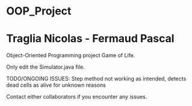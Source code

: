 # OOP_Project
# Traglia Nicolas - Fermaud Pascal

Object-Oriented Programming project Game of Life.

Only edit the Simulator.java file.

TODO/ONGOING ISSUES:
Step method not working as intended, detects dead cells as alive for unknown reasons

Contact either collaborators if you encounter any issues.
